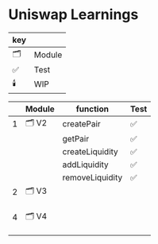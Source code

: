 # Uniswap Learnings

| key |         |
| --- | ------- |
| 🗂️  | Module  |
| ✅  | Test    |
| 🕯️  | WIP     |

|     | Module     | function        | Test |
| --- | ---------- | --------------- | ---- |
| 1   | 🗂️ V2      | createPair      | ✅   |
|     |            | getPair         | ✅   |
|     |            | createLiquidity | ✅   |
|     |            | addLiquidity    | ✅   |
|     |            | removeLiquidity | ✅   |
| 2   | 🗂️ V3      |                 |      |
|     |            |                 |      |
|     |            |                 |      |
|     |            |                 |      |
| 4   | 🗂️ V4      |                 |      |
|     |            |                 |      |
|     |            |                 |      |
|     |            |                 |      |

